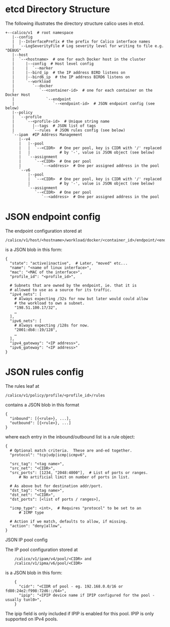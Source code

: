 

# etcd Directory Structure

The following illustrates the directory structure calico uses in etcd.

 	+--calico/v1  # root namespace
 	   |--config
 	   |  |--InterfacePrefix # the prefix for Calico interface names
 	   |  `--LogSeverityFile # Log severity level for writing to file e.g. "DEBUG"
	   |--host
	   |  `--<hostname>  # one for each Docker host in the cluster
	   |     |--config  # Host level config
	   |     |  `--marker  
	   |     |--bird_ip  # the IP address BIRD listens on
	   |     |--bird6_ip  # the IP address BIRD6 listens on
	   |     `--workload
	   |        `--docker
	   |           `--<container-id>  # one for each container on the Docker Host
	   |              `--endpoint
	   |                 `--<endpoint-id>  # JSON endpoint config (see below)
	   |--policy
	   |  `--profile
	   |     `--<profile-id>  # Unique string name
	   |        |--tags  # JSON list of tags
	   |        `--rules  # JSON rules config (see below)
	   `--ipam  #IP Address Management
	      |--v4
	      |   |--pool
	      |   |  `--<CIDR>  # One per pool, key is CIDR with '/' replaced 
	      |   |             # by '-', value is JSON object (see below)
	      |   `--assignment
	      |      `--<CIDR>  # One per pool
	      |         `--<address>  # One per assigned address in the pool
	      `--v6
	          |--pool
	          |  `--<CIDR>  # One per pool, key is CIDR with '/' replaced
	          |             # by '-', value is JSON object (see below)
	          `--assignment
	             `--<CIDR>  # One per pool
	                `--<address>  # One per assigned address in the pool

# JSON endpoint config

The endpoint configuration stored at 

	/calico/v1/host/<hostname>/workload/docker/<container_id>/endpoint/<endpoint_id>

is a JSON blob in this form:

	{
	  "state": "active|inactive",  # Later, "moved" etc...
	  "name": "<name of linux interface>",
	  "mac": "<MAC of the interface>",
	  "profile_id": "<profile_id>",
	  
	  # Subnets that are owned by the endpoint, ie. that it is
	  # allowed to use as a source for its traffic.
	  "ipv4_nets": [
	    # Always expecting /32s for now but later would could allow
	    # the workload to own a subnet.
	    "198.51.100.17/32",
	    … 
	  ],
	  "ipv6_nets": [
	    # Always expecting /128s for now.
	    "2001:db8::19/128",
	    …
	  ],
	  "ipv4_gateway": "<IP address>",
	  "ipv6_gateway": "<IP address>"
	}


# JSON rules config

The rules leaf at 

	/calico/v1/policy/profile/<profile_id>/rules

contains a JSON blob in this format

	{
	  "inbound": [{<rule>}, ...],
	  "outbound": [{<rule>}, ...]
	}

where each entry in the inbound/outbound list is a rule object:

	{
	  # Optional match criteria.  These are and-ed together.
	  "protocol": "tcp|udp|icmp|icmpv6",

	  "src_tag": "<tag name>",
	  "src_net": "<CIDR>",
	  "src_ports": [1234, "2048:4000"],  # List of ports or ranges.
	      # No artificial limit on number of ports in list.

	  # As above but for destination addr/port.
	  "dst_tag": "<tag name>",
	  "dst_net": "<CIDR>",
	  "dst_ports": [<list of ports / ranges>],

	  "icmp_type": <int>,  # Requires "protocol" to be set to an 
	      # ICMP type 

	  # Action if we match, defaults to allow, if missing.
	  "action": "deny|allow",
	} 

JSON IP pool config

The IP pool configuration stored at

        /calico/v1/ipam/v4/pool/<CIDR> and
        /calico/v1/ipma/v6/pool/<CIDR>

is a JSON blob in this form:

        {
          "cidr": "<CIDR of pool - eg. 192.168.0.0/16 or fd80:24e2:f998:72d6::/64>",
          "ipip": "<IPIP device name if IPIP configured for the pool - usually tunl0>",
        }

The ipip field is only included if IPIP is enabled for this pool.  IPIP is only supported on IPv4 pools.
